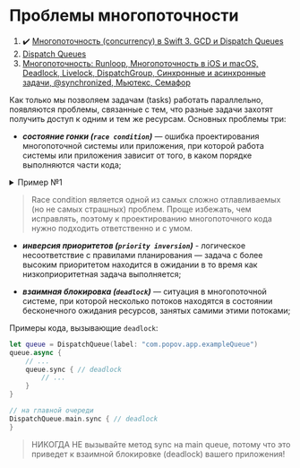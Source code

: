 # Проблемы многопоточности

1. :heavy_check_mark: [Многопоточность (concurrency) в Swift 3. GCD и Dispatch Queues](https://habr.com/ru/post/320152/#:~:text=race%20condition)
2. [Dispatch Queues](https://developer.apple.com/library/archive/documentation/General/Conceptual/ConcurrencyProgrammingGuide/OperationQueues/OperationQueues.html#//apple_ref/doc/uid/TP40008091-CH102-SW28)
3. [Многопоточность: Runloop, Многопоточность в iOS и macOS, Deadlock, Livelock, DispatchGroup, Синхронные и асинхронные задачи, @synchronized, Мьютекс, Семафор](https://github.com/dashvlas/awesome-ios-interview/blob/master/Resources/Russian.md#%D0%A1%D0%BF%D0%BE%D1%81%D0%BE%D0%B1%D1%8B-%D0%B4%D0%BE%D1%81%D1%82%D0%B8%D0%B6%D0%B5%D0%BD%D0%B8%D1%8F-%D0%BC%D0%BD%D0%BE%D0%B3%D0%BE%D0%BF%D0%BE%D1%82%D0%BE%D1%87%D0%BD%D0%BE%D1%81%D1%82%D0%B8-%D0%B2-ios-%D0%B8-macos)

Как только мы позволяем задачам (tasks) работать параллельно, появляются проблемы, связанные с тем, что разные задачи захотят получить доступ к одним и тем же ресурсам.
Основных проблемы три:

* ***cостояние гонки (`race condition`)*** — ошибка проектирования многопоточной системы или приложения, при которой работа системы или приложения зависит от того, в каком порядке выполняются части кода;

<details><summary>Пример №1</summary>
<p> 

Пример взят [отсюда](https://habr.com/ru/post/578752/#:~:text=Race%20Condition).
  
```swift
// 1
var value: Int = 0
let serialQueue = DispatchQueue(label: "ru.popov.serial-queue")

// 2
func increment() { value += 1 }

// 3
serialQueue.async {
    // 4
    sleep(5)
    increment()
}

// 5
print(value)

// 6
value = 10

// 7
serialQueue.sync {
    increment()
}

// 8
print(value)
```
  
1. Создаем свойство value и последовательную очередь serialQueue

2. Описываем функцию инкрементирования value

3. Планируем задачу и сразу же возвращаем управление вызывающей очереди

4. Имитируем продолжительную работу усыпляя поток и тут же вызываем функцию increment

5. Выводим в консоль значение переменной value, получаем 0 и вот тут начинается самое интересное. Для полноты картины представьте, что начиная с этого пункта и до конца сниппета, код находится в другой части приложения, а зависимости (value, serialQueue) переданы через DI. То есть вы и понятия не имеете, что через 5 секунд value будет инкрементирован. Мы получаем в консоли значение 0 и для нас это своего рода source of truth.

6. Передаем в переменную value новое значение

7. На этот раз инкрементируем синхронно

8. Снова выводим значение value в консоль. Ожидаем получить 11, но получаем 12.

Попробуем визуализировать пример:

<img src="https://habrastorage.org/r/w1560/getpro/habr/upload_files/d85/a5a/bf2/d85a5abf2b488e80d925d650e446d115.png" alt="alt text" width="900" height="800">
  
Чтобы решить нашу, достаточно синхронизировать вызывающую очередь и serialQueue, тогда мы сможем гарантировать работу с актуальным значением value:
  
```swift
var value: Int = 0
let serialQueue = DispatchQueue(label: "ru.popov.serial-queue")

func increment() { value += 1 }

serialQueue.sync {
    sleep(5)
    increment()
}

print(value)

value = 10

serialQueue.sync {
    increment()
}

print(value)
```
  
И снова визуализируем:
 
<img src="https://habrastorage.org/r/w1560/getpro/habr/upload_files/d85/a5a/bf2/d85a5abf2b488e80d925d650e446d115.png" alt="alt text" width="900" height="800">
  
</p>
</details>

> Race condition является одной из самых сложно отлавливаемых (но не самых страшных) проблем. Проще избежать, чем исправлять, поэтому к проектированию многопоточного кода нужно подходить ответственно и с умом.

* ***инверсия приоритетов (`priority inversion`)*** - логическое несоответствие с правилами планирования — задача с более высоким приоритетом находится в ожидании в то время как низкоприоритетная задача выполняется;

* ***взаимная блокировка (`deadlock`)*** — ситуация в многопоточной системе, при которой несколько потоков находятся в состоянии бесконечного ожидания ресурсов, занятых самими этими потоками;
  
Примеры кода, вызывающие `deadlock`:

```swift
let queue = DispatchQueue(label: "com.popov.app.exampleQueue")
queue.async {
    // ...
    queue.sync { // deadlock
        // ...
    }
}
```

```swift
// на главной очереди
DispatchQueue.main.sync { // deadlock
}
```
> НИКОГДА НЕ вызывайте метод sync на main queue, потому что это приведет к взаимной блокировке (deadlock) вашего приложения!
